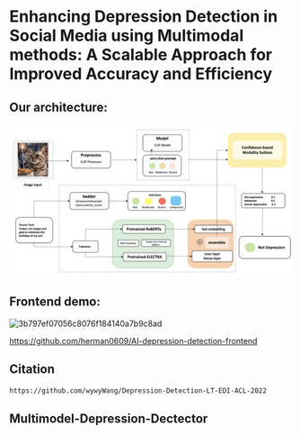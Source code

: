 # Enhancing Depression Detection in Social Media using Multimodal methods: A Scalable Approach for Improved Accuracy and Efficiency

## Our architecture:
![image](./structure.png)

## Frontend demo:
![3b797ef07056c8076f184140a7b9c8ad](https://user-images.githubusercontent.com/93996508/236185059-142a497c-36b8-4513-8f4c-55a9e1317e5f.png)

https://github.com/herman0609/AI-depression-detection-frontend

## Citation
```
https://github.com/wywyWang/Depression-Detection-LT-EDI-ACL-2022
```
## Multimodel-Depression-Dectector
